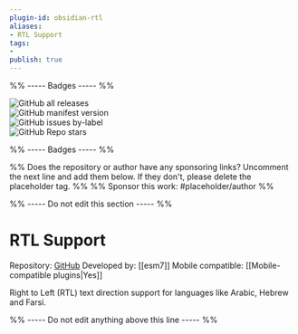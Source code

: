 ```yaml
---
plugin-id: obsidian-rtl
aliases:
- RTL Support
tags: 
- 
publish: true
---
```


%% ----- Badges ----- %%

![GitHub all releases](https://img.shields.io/github/downloads/esm7/obsidian-rtl/total?color=573E7A&logo=github&style=for-the-badge)   
![GitHub manifest version](https://img.shields.io/github/manifest-json/v/esm7/obsidian-rtl?color=573E7A&logo=github&style=for-the-badge)   
![GitHub issues by-label](https://img.shields.io/github/issues/esm7/obsidian-rtl/help%20wanted?color=573E7A&logo=github&style=for-the-badge)   
![GitHub Repo stars](https://img.shields.io/github/stars/esm7/obsidian-rtl?color=573E7A&logo=github&style=for-the-badge)

%% ----- Badges ----- %%

%% Does the repository or author have any sponsoring links? Uncomment the next line and add them below. If they don't, please delete the placeholder tag. %%
%% Sponsor this work: #placeholder/author %%

%% ----- Do not edit this section ----- %%

# RTL Support

Repository: [GitHub](https://github.com/esm7/obsidian-rtl)
Developed by: [[esm7]]
Mobile compatible: [[Mobile-compatible plugins|Yes]]

Right to Left (RTL) text direction support for languages like Arabic, Hebrew and Farsi.

%% ----- Do not edit anything above this line ----- %% 
